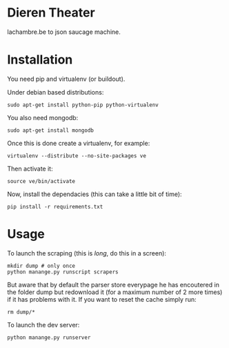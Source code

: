 # Dieren Theater

lachambre.be to json saucage machine.

# Installation

You need pip and virtualenv (or buildout).

Under debian based distributions:

    sudo apt-get install python-pip python-virtualenv

You also need mongodb:

    sudo apt-get install mongodb

Once this is done create a virtualenv, for example:

    virtualenv --distribute --no-site-packages ve

Then activate it:

    source ve/bin/activate

Now, install the dependacies (this can take a little bit of time):

    pip install -r requirements.txt

# Usage

To launch the scraping (this is *long*, do this in a screen):

    mkdir dump # only once
    python manange.py runscript scrapers

But aware that by default the parser store everypage he has encoutered in the
folder dump but redownload it (for a maximum number of 2 more times) if it has
problems with it. If you want to reset the cache simply run:

    rm dump/*

To launch the dev server:

    python manange.py runserver
